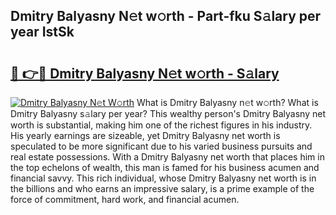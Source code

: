## Dmitry Balyasny N𝚎t w𝚘rth - Part-fku S𝚊lary per year IstSk

# <h2><a href="http://gc3b7f.nevu.top/?p=Dmitry+Balyasny">🔗 👉🔴 Dmitry Balyasny N𝚎t w𝚘rth - S𝚊lary</a></h2>

[![Dmitry Balyasny N𝚎t W𝚘rth](https://i.imgur.com/Oavwk0R.jpeg)](http://gc3b7f.nevu.top/?p=Dmitry+Balyasny)
What is Dmitry Balyasny n𝚎t w𝚘rth? What is Dmitry Balyasny s𝚊lary per year?
This wealthy person's Dmitry Balyasny net worth is substantial, making him one of the richest figures in his industry. His yearly earnings are sizeable, yet Dmitry Balyasny net worth is speculated to be more significant due to his varied business pursuits and real estate possessions. With a Dmitry Balyasny net worth that places him in the top echelons of wealth, this man is famed for his business acumen and financial savvy. This rich individual, whose Dmitry Balyasny net worth is in the billions and who earns an impressive salary, is a prime example of the force of commitment, hard work, and financial acumen.
